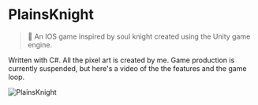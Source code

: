 # PlainsKnight
> 👾 An IOS game inspired by soul knight created using the Unity game engine.

Written with C#. All the pixel art is created by me. Game production is currently suspended, but here's a video of the the features and the game loop.

![PlainsKnight](https://user-images.githubusercontent.com/64259077/165434709-7c9e9f66-aee5-40fa-abfa-b04ae43b1a44.gif)
